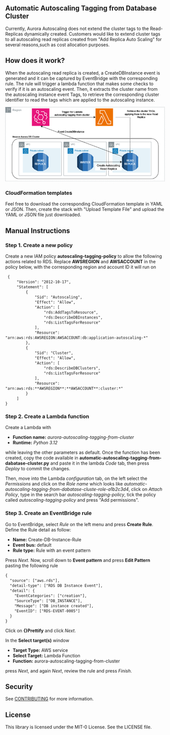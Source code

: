 ## Automatic Autoscaling Tagging from Database Cluster

Currently, Aurora Autoscaling does not extend the cluster tags to the Read-Replicas dynamically created.
Customers would like to extend cluster tags to all autoscaling read replicas created from "Add Replica Auto Scaling" for several reasons,such as cost allocation purposes.

## How does it work?
When the autoscaling read replica is created, a CreateDBInstance event is generated and it can be captured by EventBridge with the corresponding rule.
The rule will trigger a lambda function that makes some checks to verify if it is an autoscaling event. Then, it extracts the cluster name from the autoscaling instance event Tags, to retrieve the corresponding cluster identifier to read the tags which are applied to the autoscaling instance.

<p align="center">
  <img src="img/automatic-autoscaling-tagging-from-dabatase-cluster.png">
</p>

### CloudFormation templates
Feel free to download the corresponding CloudFormation template in YAML or JSON.
Then, create the stack with "Upload Template File" and upload the YAML or JSON file just downloaded.

## Manual Instructions

### Step 1. Create a new policy
Create a new IAM policy **autoscaling-tagging-policy** to allow the following actions related to RDS.
Replace **AWSREGION** and **AWSACCOUNT** in the policy below, with the corresponding region and account ID it will run on

```
 {
     "Version": "2012-10-17",
     "Statement": [
         {
             "Sid": "Autoscaling",
             "Effect": "Allow",
             "Action": [
                 "rds:AddTagsToResource",
                 "rds:DescribeDBInstances",
                 "rds:ListTagsForResource"
             ],
             "Resource": "arn:aws:rds:AWSREGION:AWSACCOUNT:db:application-autoscaling-*"
         },
         {
             "Sid": "Cluster",
             "Effect": "Allow",
             "Action": [
                 "rds:DescribeDBClusters",
                 "rds:ListTagsForResource"
             ],
             "Resource": "arn:aws:rds:**AWSREGION**:**AWSACCOUNT**:cluster:*"
         }
     ]
}
```

### Step 2. Create a Lambda function
Create a Lambda with
- **Function name:** *aurora-autoscaling-tagging-from-cluster*
- **Runtime:** *Python 3.12*
  
while leaving the other parameters as default.
Once the function has been created, copy the code available in **automatic-autoscaling-tagging-from-dabatase-cluster.py** and paste it in the lambda *Code* tab, then press *Deploy* to commit the changes.

Then, move into the Lambda *configuration* tab, on the left select the *Permissions* and click on the *Role name* which looks like *automatic-autoscaling-tagging-from-dabatase-cluste-role-a1b2c3d4*, click on *Attach Policy*, type in the search bar *autoscaling-tagging-policy*, tick the policy called *autoscaling-tagging-policy* and press "Add permissions".

### Step 3. Create an EventBridge rule 
Go to EventBridge, select *Rule* on the left menu and press **Create Rule**.
Define the Rule detail as follow:
- **Name:** Create-DB-Instance-Rule
- **Event bus:** default
- **Rule type:** Rule with an event pattern
  
Press *Next*. Now, scroll down to **Event pattern** and press **Edit Pattern** pasting the following rule
```
{
  "source": ["aws.rds"],
  "detail-type": ["RDS DB Instance Event"],
  "detail": {
    "EventCategories": ["creation"],
    "SourceType": ["DB_INSTANCE"],
    "Message": ["DB instance created"],
    "EventID": ["RDS-EVENT-0005"]
  }
}
```
Click on **{}Prettify** and click *Next*.

In the **Select target(s)** window
- **Target Type:** AWS service
- **Select Target:** Lambda Function
- **Function:** aurora-autoscaling-tagging-from-cluster

press *Next*, and again *Next*, review the rule and press *Finish*.

## Security

See [CONTRIBUTING](CONTRIBUTING.md#security-issue-notifications) for more information.

## License

This library is licensed under the MIT-0 License. See the LICENSE file.

